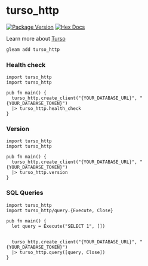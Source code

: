 # turso_http

[![Package Version](https://img.shields.io/hexpm/v/turso_http)](https://hex.pm/packages/turso_http)
[![Hex Docs](https://img.shields.io/badge/hex-docs-ffaff3)](https://hexdocs.pm/turso_http/)

Learn more about [Turso](https://docs.turso.tech/introduction)

```sh
gleam add turso_http
```

### Health check
```gleam
import turso_http
import turso_http

pub fn main() {
  turso_http.create_client("{YOUR_DATABASE_URL}", "{YOUR_DATABASE_TOKEN}")
  |> turso_http.health_check
}
```

### Version
```gleam
import turso_http
import turso_http

pub fn main() {
  turso_http.create_client("{YOUR_DATABASE_URL}", "{YOUR_DATABASE_TOKEN}")
  |> turso_http.version
}
```

### SQL Queries
```gleam
import turso_http
import turso_http/query.{Execute, Close}

pub fn main() {
  let query = Execute("SELECT 1", [])


  turso_http.create_client("{YOUR_DATABASE_URL}", "{YOUR_DATABASE_TOKEN}")
  |> turso_http.query([query, Close])
}
```